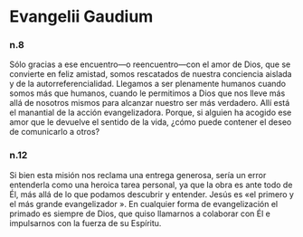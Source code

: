 # Evangelii Gaudium
### n.8
Sólo gracias a ese encuentro—o reencuentro—con el amor de Dios, que se convierte en feliz amistad, somos rescatados de nuestra conciencia aislada y de la autorreferencialidad. Llegamos a ser plenamente humanos cuando somos más que humanos, cuando le permitimos a Dios que nos lleve más allá de nosotros mismos para alcanzar nuestro ser más verdadero. Allí está el manantial de la acción evangelizadora. Porque, si alguien ha acogido ese amor que le devuelve el sentido de la vida, ¿cómo puede contener el deseo de comunicarlo a otros?

### n.12
Si bien esta misión nos reclama una entrega generosa, sería un error entenderla como una heroica tarea personal, ya que la obra es ante todo de Él, más allá de lo que podamos descubrir y entender. Jesús es «el primero y el más grande evangelizador ». En cualquier forma de evangelización el primado es siempre de Dios, que quiso llamarnos a colaborar con Él e impulsarnos con la fuerza de su Espíritu.
